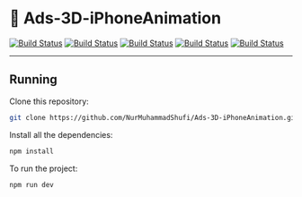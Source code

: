 # 📱 Ads-3D-iPhoneAnimation

[![Build Status](https://img.shields.io/badge/ReactJS-20232A?style=for-the-badge&logo=react&logoColor=61DAFB)](link)
[![Build Status](https://img.shields.io/badge/Vite-B73BFE?style=for-the-badge&logo=vite&logoColor=FFD62E)](link)
[![Build Status](https://img.shields.io/badge/Node.js-43853D?style=for-the-badge&logo=node.js&logoColor=white)](link)
[![Build Status](https://img.shields.io/badge/ThreeJs-yellow?style=for-the-badge&logo=three.js&logoColor=black)](link)
[![Build Status](https://img.shields.io/badge/VS_Code-0078D4?style=for-the-badge&logo=visual%20studio%20code&logoColor=white)](link)

---

## Running

Clone this repository:

```bash
git clone https://github.com/NurMuhammadShufi/Ads-3D-iPhoneAnimation.git
```

Install all the dependencies:

```bash
npm install
```

To run the project:

```
npm run dev
```
